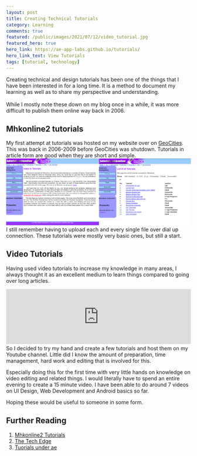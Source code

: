 ```yaml
---
layout: post
title: Creating Technical Tutorials
category: Learning
comments: true
featured: /public/images/2021/07/12/video_tutorial.jpg
featured_hero: true
hero_link: https://ae-app-labs.github.io/tutorials/
hero_link_text: View Tutorials
tags: [tutorial, technology]
---
```

Creating technical and design tutorials has been one of the things that I have been interested in for a long time. It is a method to document my learning as well as to share my perspective and understanding.<br/><br/> 
While I mostly note these down on my blog once in a while, it was more difficult to publish them online way back in 2006.
<!-- more -->  

## Mhkonline2 tutorials
My first attempt at tutorials was hosted on my website over on [GeoCities](https://en.wikipedia.org/wiki/Yahoo!_GeoCities). This was back in 2006-2009 before GeoCities was shutdown. Tutorials in article form are good when they are short and simple.
![First Tutorials website](/public/images/2021/07/12/mhkonline2_tutorials.jpg)
I still remember having to upload each and every single file over dial up connection. These tutorials were mostly very basic ones, but still a start.

## Video Tutorials
Having used video tutorials to increase my knowledge in many areas, I always thought it as an excellent medium to learn things compared to going over long articles. 
<iframe allow="accelerometer; autoplay; clipboard-write; encrypted-media; gyroscope; picture-in-picture" allowfullscreen="" frameborder="0" src="https://www.youtube.com/embed/kp-JVtnETWI?controls=0" title="YouTube video player" width="100%"></iframe>
So I decided to try my hand and create a few tutorials and host them on my Youtube channel. Little did I know the amount of preparation, time management, hard work and editing that is involved for this. 

Especially doing this for the first time with very little hands on knowledge on video editing and related things. I would literally have to spend an entire evening to create a 15 minute video. I have been able to do around 7 videos on UI Design, Web Development and Android basics so far. 

Hoping these would be useful to someone in some form.

## Further Reading
1. [Mhkonline2 Tutorials](https://web.archive.org/web/20091027123852/http://geocities.com/mhkonline2/tutorials/index.html)
2. [The Tech Edge](https://midhunhk.blogspot.com/)
3. [Tuorials under ae](https://ae-app-labs.github.io/tutorials/)